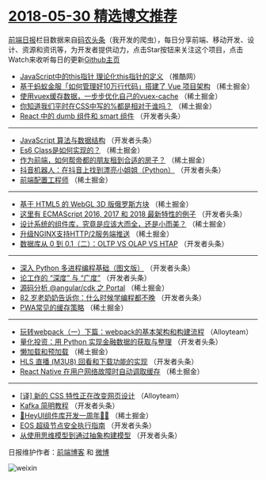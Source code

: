 # [2018-05-30 精选博文推荐](http://hao.caibaojian.com/date/2018/05/30)

[前端日报](http://caibaojian.com/c/news)栏目数据来自[码农头条](http://hao.caibaojian.com/)（我开发的爬虫），每日分享前端、移动开发、设计、资源和资讯等，为开发者提供动力，点击Star按钮来关注这个项目，点击Watch来收听每日的更新[Github主页](https://github.com/kujian/frontendDaily)
* [JavaScript中的this指针 理论化this指针的定义](http://hao.caibaojian.com/76070.html) （推酷网）
* [基于蚂蚁金服「如何管理好10万行代码」搭建了 Vue 项目架构](http://hao.caibaojian.com/75986.html) （稀土掘金）
* [使用vuex缓存数据，一步步优化自己的vuex-cache](http://hao.caibaojian.com/76000.html) （稀土掘金）
* [你知道我们平时在CSS中写的%都是相对于谁吗？](http://hao.caibaojian.com/75998.html) （稀土掘金）
* [React 中的 dumb 组件和 smart 组件](http://hao.caibaojian.com/76021.html) （开发者头条）

***
* [JavaScript 算法与数据结构](http://hao.caibaojian.com/76017.html) （开发者头条）
* [Es6  Class是如何实现的？](http://hao.caibaojian.com/75996.html) （稀土掘金）
* [作为前端，如何帮帝都的朋友租到合适的房子？](http://hao.caibaojian.com/75991.html) （稀土掘金）
* [抖音机器人：在抖音上找到漂亮小姐姐（Python）](http://hao.caibaojian.com/76004.html) （开发者头条）
* [前端配置工程师](http://hao.caibaojian.com/75985.html) （稀土掘金）

***
* [基于 HTML5 的 WebGL 3D 版俄罗斯方块](http://hao.caibaojian.com/75995.html) （稀土掘金）
* [这里有 ECMAScript 2016, 2017 和 2018 最新特性的例子](http://hao.caibaojian.com/76009.html) （开发者头条）
* [设计系统的组件库，究竟是应该大而全，还是小而美？](http://hao.caibaojian.com/75997.html) （稀土掘金）
* [升级NGINX支持HTTP/2服务端推送](http://hao.caibaojian.com/76003.html) （稀土掘金）
* [数据库从 0 到 0.1（二）：OLTP VS OLAP VS HTAP](http://hao.caibaojian.com/76013.html) （开发者头条）

***
* [深入 Python 多进程编程基础（图文版）](http://hao.caibaojian.com/76015.html) （开发者头条）
* [论工作的 “深度” 与 “广度”](http://hao.caibaojian.com/76027.html) （开发者头条）
* [源码分析 @angular/cdk 之 Portal](http://hao.caibaojian.com/75988.html) （稀土掘金）
* [82 岁老奶奶告诉你：什么时候学编程都不晚](http://hao.caibaojian.com/76010.html) （开发者头条）
* [PWA常见的缓存策略](http://hao.caibaojian.com/75999.html) （稀土掘金）

***
* [玩转webpack（一）下篇：webpack的基本架构和构建流程](http://hao.caibaojian.com/76096.html) （Alloyteam）
* [量化投资：用 Python 实现金融数据的获取与整理](http://hao.caibaojian.com/76011.html) （开发者头条）
* [懒加载和预加载](http://hao.caibaojian.com/75989.html) （稀土掘金）
* [HLS 直播 (M3U8) 回看和下载功能的实现](http://hao.caibaojian.com/76022.html) （开发者头条）
* [React Native 在用户网络故障时自动调取缓存](http://hao.caibaojian.com/76002.html) （稀土掘金）

***
* [[译] 新的 CSS 特性正在改变网页设计](http://hao.caibaojian.com/76098.html) （Alloyteam）
* [Kafka 简明教程](http://hao.caibaojian.com/76012.html) （开发者头条）
* [🎂HeyUI组件库开发一周年🎉🎉](http://hao.caibaojian.com/75990.html) （稀土掘金）
* [EOS 超级节点安全执行指南](http://hao.caibaojian.com/76023.html) （开发者头条）
* [从使用思维模型到通过抽象构建模型](http://hao.caibaojian.com/76024.html) （开发者头条）

日报维护作者：[前端博客](http://caibaojian.com/) 和 [微博](http://caibaojian.com/go/weibo)

![weixin](https://user-images.githubusercontent.com/3055447/38468989-651132ac-3b80-11e8-8e6b-15122322a9d7.png)